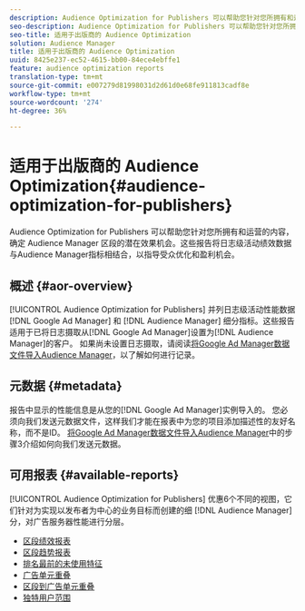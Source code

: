 ```yaml
---
description: Audience Optimization for Publishers 可以帮助您针对您所拥有和运营的内容，确定 Audience Manager 区段的潜在效果机会。这些报告将日志级活动绩效数据与Audience Manager指标相结合，以指导受众优化和盈利机会。
seo-description: Audience Optimization for Publishers 可以帮助您针对您所拥有和运营的内容，确定 Audience Manager 区段的潜在效果机会。这些报告将日志级活动绩效数据与Audience Manager指标相结合，以指导受众优化和盈利机会。
seo-title: 适用于出版商的 Audience Optimization
solution: Audience Manager
title: 适用于出版商的 Audience Optimization
uuid: 8425e237-ec52-4615-bb00-84ece4ebffe1
feature: audience optimization reports
translation-type: tm+mt
source-git-commit: e007279d81998031d2d61d0e68fe911813cadf8e
workflow-type: tm+mt
source-wordcount: '274'
ht-degree: 36%

---
```



# 适用于出版商的 Audience Optimization{#audience-optimization-for-publishers}

Audience Optimization for Publishers 可以帮助您针对您所拥有和运营的内容，确定 Audience Manager 区段的潜在效果机会。这些报告将日志级活动绩效数据与Audience Manager指标相结合，以指导受众优化和盈利机会。

## 概述 {#aor-overview}

[!UICONTROL Audience Optimization for Publishers] 并列日志级活动性能数据 [!DNL Google Ad Manager] 和 [!DNL Audience Manager] 细分指标。这些报告适用于已将日志摄取从[!DNL Google Ad Manager]设置为[!DNL Audience Manager]的客户。 如果尚未设置日志摄取，请阅读[将Google Ad Manager数据文件导入Audience Manager](import-dfp.md)，以了解如何进行记录。

## 元数据 {#metadata}

报告中显示的性能信息是从您的[!DNL Google Ad Manager]实例导入的。 您必须向我们发送元数据文件，这样我们才能在报表中为您的项目添加描述性的友好名称，而不是ID。 [将Google Ad Manager数据文件导入Audience Manager](../../../reporting/audience-optimization-reports/aor-publishers/import-dfp.md)中的步骤3介绍如何向我们发送元数据。

## 可用报表 {#available-reports}

[!UICONTROL Audience Optimization for Publishers] 优惠6个不同的视图，它们针对为实现以发布者为中心的业务目标而创建的细 [!DNL Audience Manager] 分，对广告服务器性能进行分层。

+ [区段绩效报表](publisher-segment-performance.md)
+ [区段趋势报表](publisher-segment-trends.md)
+ [排名最前的未使用特征](publisher-top-unused-traits.md)
+ [广告单元重叠](publisher-ad-unit-overlap.md)
+ [区段到广告单元重叠](publisher-segment-ad-unit-overlap.md)
+ [独特用户范围](publisher-unique-reach.md)
